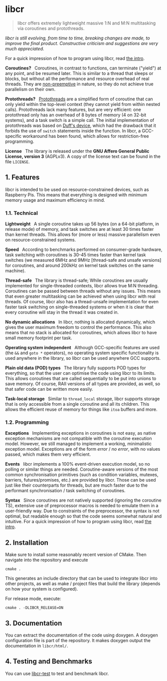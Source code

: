 # libcr

> libcr offers extremely lightweight massive 1:N and M:N multitasking via coroutines and protothreads.

*libcr is still evolving, from time to time, breaking changes are made, to improve the final product.
Constructive criticism and suggestions are very much appreciated.*

For a quick impression of how to program using libcr, read [the intro](docs/intro.md).

**Coroutines?**&ensp;
Coroutines, in contrast to functions, can terminate ("yield") at any point, and be resumed later.
This is similar to a thread that sleeps or blocks, but without all the performance and resource overhead of real threads.
They are [non-preemptive](https://en.wikipedia.org/wiki/Cooperative_multitasking "Cooperative multitasking on Wikipedia") in nature, so they do not achieve true parallelism on their own.

**Protothreads?**&ensp;
[Protothreads](https://en.wikipedia.org/wiki/Protothread "Protothread on Wikipedia") are a simplified form of coroutine that can only yield within the top-level context (they cannot yield from within nested calls).
Protothreads lack many features, but are very efficient: one protothread only has an overhead of 8 bytes of memory (4 on 32-bit systems), and a task switch is a simple call.
The initial implementation of protothreads was based on [Duff's device](https://en.wikipedia.org/wiki/Duff%27s_device "Duff's device on Wikipedia"), which had the drawback that it forbids the use of `switch` statements inside the function.
In libcr, a GCC-specific workaround has been found, which allows for restriction-free programming.

**License**&ensp;
The library is released under the **GNU Affero General Public License, version 3** (AGPLv3).
A copy of the license text can be found in the file `LICENSE`.

## 1. Features

libcr is intended to be used on resource-constrained devices, such as Raspberry Pis.
This means that everything is designed with minimum memory usage and maximum efficiency in mind.

### 1.1. Technical

**Lightweight**&ensp;
A single coroutine takes up 56 bytes (on a 64-bit platform, in release mode) of memory, and task switches are at least 30 times faster than kernel threads.
This allows for (more or less) massive parallelism even on resource-constrained systems.

**Speed**&ensp;
According to benchmarks performed on consumer-grade hardware, task switching with coroutines is 30-45 times faster than kernel task switches (we measured 6MHz and 9MHz [thread-safe and unsafe versions] for coroutines, and around 200kHz on kernel task switches on the same machine).

**Thread-safe**&ensp;
The library is thread-safe; While coroutines are usually implemented for single-threaded contexts, libcr allows true M:N threading.
Coroutines can be passed between threads without any issues.
This means that even greater multitasking can be achieved when using libcr with real threads.
Of course, libcr also has a thread-unsafe implementation for even faster task switching on single-threaded systems or when it is clear that every coroutine will stay in the thread it was created in.

**No dynamic allocations**&ensp;
In libcr, nothing is allocated dynamically, which gives the user maximum freedom to control the performance.
This also means that no stack is allocated for coroutines, which allows libcr to have small memory footprint per task.

**Operating system independent**&ensp;
Although GCC-specific features are used (the `&&` and `goto *` operators), no operating system specific functionality is used anywhere in the library, so libcr can be used anywhere GCC supports.

**Plain old data (POD) types**&ensp;
The library fully supports POD types for everything, so that the user can optimise the code using libcr to its limits.
This allows coroutines that are called sequentially to be put into unions to save memory.
Of course, RAII versions of all types are provided, as well, so that safer code can be written more easily.

**Task-local storage**&ensp;
Similar to `thread_local` storage, libcr supports storage that is only accessible from a single coroutine and all its children.
This allows the efficient reuse of memory for things like `itoa` buffers and more.

### 1.2. Programming

**Exceptions**&ensp;
Implementing exceptions in coroutines is not easy, as native exception mechanisms are not compatible with the coroutine execution model.
However, we still managed to implement a working, minimalistic exception model.
Exceptions are of the form *error* / *no error*, with no values passed, which makes them very efficient.

**Events**&ensp;
libcr implements a 100% event-driven execution model, so no polling or similar things are needed.
Coroutine-aware versions of the most common synchronisation primitives (such as condition variables, mutexes, barriers, futures/promises, etc.) are provided by libcr.
Those can be used just like their counterparts for threads, but are much faster due to the performant synchronisation / task switching of coroutines.

**Syntax**&ensp;
Since coroutines are not natively supported (ignoring the coroutine TS), extensive use of preprocessor macros is needed to emulate them in a user-friendly way.
Due to constraints of the preprocessor, the syntax is not optimal, but readable enough so that the code seems somewhat natural and intuitive.
For a quick impression of how to program using libcr, read [the intro](docs/intro.md).

## 2. Installation

Make sure to install some reasonably recent version of CMake.
Then navigate into the repository and execute

	cmake .

This generates an include directory that can be used to integrate libcr into other projects, as well as make / project files that build the library (depends on how your system is configured).

For release mode, execute:

	cmake . -DLIBCR_RELEASE=ON

## 3. Documentation

You can extract the documentation of the code using doxygen.
A doxygen configuration file is part of the repository.
It makes doxygen output the documentation in `libcr/html/`.

## 4. Testing and Benchmarks

You can use [libcr-test](https://github.com/sm2coin/libcr-test "libcr-test on Github") to test and benchmark libcr.
